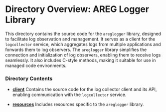 # Directory Overview: AREG Logger Library

This directory contains the source code for the `areglogger` library, designed to facilitate log observation and management. It serves as a client for the `logcollector` service, which aggregates logs from multiple applications and forwards them to log observers. The `areglogger` library simplifies the connection and initialization of log observers, enabling them to receive logs seamlessly. It also includes C-style methods, making it suitable for use in managed code environments.

### Directory Contents

- **[client](./client)**
  Contains the source code for the log collector client and its API, enabling communication with the `logcollector` service.

- **[resources](./resources)**
  Includes resources specific to the `areglogger` library.
